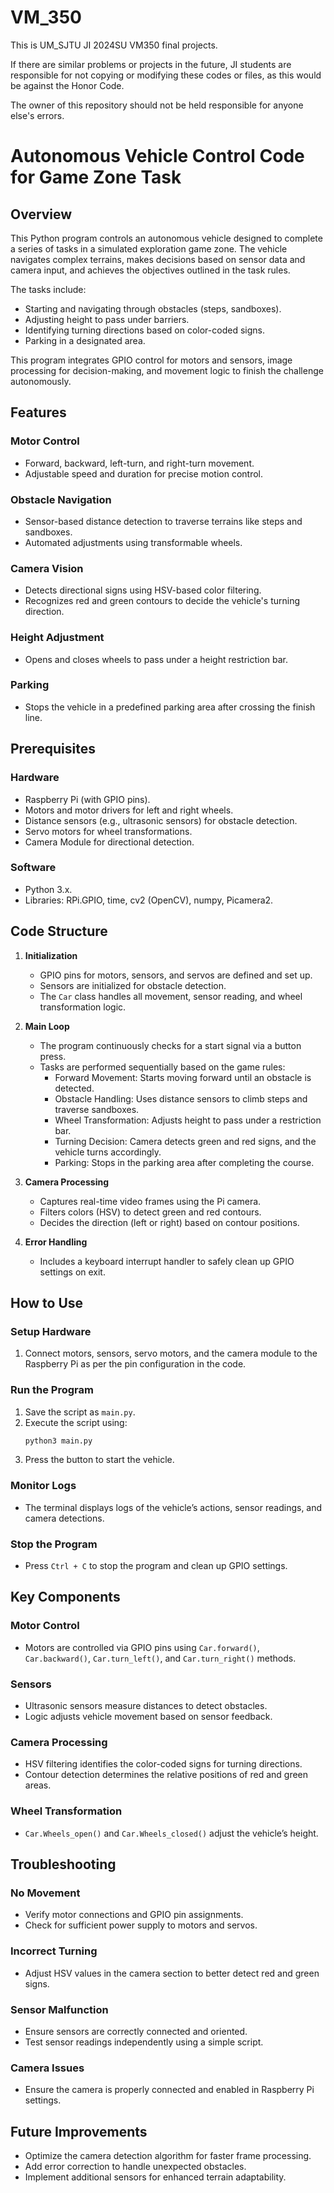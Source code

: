 # VM_350
This is UM_SJTU JI 2024SU VM350 final projects. 

If there are similar problems or projects in the future, JI students are responsible for not copying or modifying these codes or files, as this would be against the Honor Code.

The owner of this repository should not be held responsible for anyone else's errors.

# Autonomous Vehicle Control Code for Game Zone Task

## Overview

This Python program controls an autonomous vehicle designed to complete a series of tasks in a simulated exploration game zone. The vehicle navigates complex terrains, makes decisions based on sensor data and camera input, and achieves the objectives outlined in the task rules.

The tasks include:
- Starting and navigating through obstacles (steps, sandboxes).
- Adjusting height to pass under barriers.
- Identifying turning directions based on color-coded signs.
- Parking in a designated area.

This program integrates GPIO control for motors and sensors, image processing for decision-making, and movement logic to finish the challenge autonomously.

## Features

### Motor Control
- Forward, backward, left-turn, and right-turn movement.
- Adjustable speed and duration for precise motion control.

### Obstacle Navigation
- Sensor-based distance detection to traverse terrains like steps and sandboxes.
- Automated adjustments using transformable wheels.

### Camera Vision
- Detects directional signs using HSV-based color filtering.
- Recognizes red and green contours to decide the vehicle's turning direction.

### Height Adjustment
- Opens and closes wheels to pass under a height restriction bar.

### Parking
- Stops the vehicle in a predefined parking area after crossing the finish line.

## Prerequisites

### Hardware
- Raspberry Pi (with GPIO pins).
- Motors and motor drivers for left and right wheels.
- Distance sensors (e.g., ultrasonic sensors) for obstacle detection.
- Servo motors for wheel transformations.
- Camera Module for directional detection.

### Software
- Python 3.x.
- Libraries: RPi.GPIO, time, cv2 (OpenCV), numpy, Picamera2.

## Code Structure

1. **Initialization**
   - GPIO pins for motors, sensors, and servos are defined and set up.
   - Sensors are initialized for obstacle detection.
   - The `Car` class handles all movement, sensor reading, and wheel transformation logic.

2. **Main Loop**
   - The program continuously checks for a start signal via a button press.
   - Tasks are performed sequentially based on the game rules:
     - Forward Movement: Starts moving forward until an obstacle is detected.
     - Obstacle Handling: Uses distance sensors to climb steps and traverse sandboxes.
     - Wheel Transformation: Adjusts height to pass under a restriction bar.
     - Turning Decision: Camera detects green and red signs, and the vehicle turns accordingly.
     - Parking: Stops in the parking area after completing the course.

3. **Camera Processing**
   - Captures real-time video frames using the Pi camera.
   - Filters colors (HSV) to detect green and red contours.
   - Decides the direction (left or right) based on contour positions.

4. **Error Handling**
   - Includes a keyboard interrupt handler to safely clean up GPIO settings on exit.

## How to Use

### Setup Hardware
1. Connect motors, sensors, servo motors, and the camera module to the Raspberry Pi as per the pin configuration in the code.

### Run the Program
1. Save the script as `main.py`.
2. Execute the script using:
    ```sh
    python3 main.py
    ```
3. Press the button to start the vehicle.

### Monitor Logs
- The terminal displays logs of the vehicle’s actions, sensor readings, and camera detections.

### Stop the Program
- Press `Ctrl + C` to stop the program and clean up GPIO settings.

## Key Components

### Motor Control
- Motors are controlled via GPIO pins using `Car.forward()`, `Car.backward()`, `Car.turn_left()`, and `Car.turn_right()` methods.

### Sensors
- Ultrasonic sensors measure distances to detect obstacles.
- Logic adjusts vehicle movement based on sensor feedback.

### Camera Processing
- HSV filtering identifies the color-coded signs for turning directions.
- Contour detection determines the relative positions of red and green areas.

### Wheel Transformation
- `Car.Wheels_open()` and `Car.Wheels_closed()` adjust the vehicle’s height.

## Troubleshooting

### No Movement
- Verify motor connections and GPIO pin assignments.
- Check for sufficient power supply to motors and servos.

### Incorrect Turning
- Adjust HSV values in the camera section to better detect red and green signs.

### Sensor Malfunction
- Ensure sensors are correctly connected and oriented.
- Test sensor readings independently using a simple script.

### Camera Issues
- Ensure the camera is properly connected and enabled in Raspberry Pi settings.

## Future Improvements

- Optimize the camera detection algorithm for faster frame processing.
- Add error correction to handle unexpected obstacles.
- Implement additional sensors for enhanced terrain adaptability.
```

